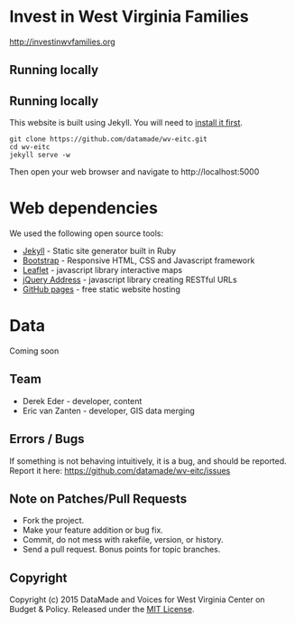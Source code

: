 # Invest in West Virginia Families

http://investinwvfamilies.org

## Running locally

## Running locally

This website is built using Jekyll. You will need to [install it first](http://jekyllrb.com/docs/installation/).

```console
git clone https://github.com/datamade/wv-eitc.git
cd wv-eitc
jekyll serve -w
```

Then open your web browser and navigate to http://localhost:5000

# Web dependencies
We used the following open source tools:

* [Jekyll](http://jekyllrb.com/) - Static site generator built in Ruby
* [Bootstrap](http://getbootstrap.com/) - Responsive HTML, CSS and Javascript framework
* [Leaflet](http://leafletjs.com/) - javascript library interactive maps
* [jQuery Address](https://github.com/asual/jquery-address) - javascript library creating RESTful URLs
* [GitHub pages](https://pages.github.com/) - free static website hosting

# Data

Coming soon

## Team

* Derek Eder - developer, content
* Eric van Zanten - developer, GIS data merging

## Errors / Bugs

If something is not behaving intuitively, it is a bug, and should be reported.
Report it here: https://github.com/datamade/wv-eitc/issues

## Note on Patches/Pull Requests
 
* Fork the project.
* Make your feature addition or bug fix.
* Commit, do not mess with rakefile, version, or history.
* Send a pull request. Bonus points for topic branches.

## Copyright

Copyright (c) 2015 DataMade and Voices for West Virginia Center on Budget & Policy. Released under the [MIT License](https://github.com/datamade/wv-eitc/blob/master/LICENSE).
